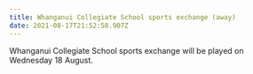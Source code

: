 ```yaml
---
title: Whanganui Collegiate School sports exchange (away)
date: 2021-08-17T21:52:58.907Z
---
```

Whanganui Collegiate School sports exchange will be played on Wednesday 18 August.